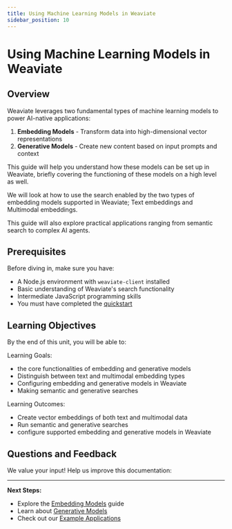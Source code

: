```yaml
---
title: Using Machine Learning Models in Weaviate
sidebar_position: 10
---
```


# Using Machine Learning Models in Weaviate

## <i class="fa-solid fa-chalkboard-user"></i> Overview

Weaviate leverages two fundamental types of machine learning models to power AI-native applications:

1. **Embedding Models** - Transform data into high-dimensional vector representations
2. **Generative Models** - Create new content based on input prompts and context

This guide will help you understand how these models can be set up in Weaviate, briefly covering the functioning of these models on a high level as well. 

We will look at how to use the search enabled by the two types of embedding models supported in Weaviate; Text embeddings and Multimodal embeddings. 

This guide will also explore practical applications ranging from semantic search to complex AI agents.

## <i class="fa-solid fa-clipboard-list-check"></i> Prerequisites

Before diving in, make sure you have:

- A Node.js environment with `weaviate-client` installed
- Basic understanding of Weaviate's search functionality
- Intermediate JavaScript programming skills
- You must have completed the [quickstart](../../../../../developers/weaviate/quickstart)

## <i class="fa-solid fa-bullseye"></i> Learning Objectives

By the end of this unit, you will be able to:

Learning Goals:

- the core functionalities of embedding and generative models
- Distinguish between text and multimodal embedding types
- Configuring embedding and generative models in Weaviate
- Making semantic and generative searches

Learning Outcomes:

- Create vector embeddings of both text and multimodal data
- Run semantic and generative searches
- configure supported embedding and generative models in Weaviate

## Questions and Feedback

We value your input! Help us improve this documentation:

<DocsFeedback/>

---

**Next Steps:**
- Explore the [Embedding Models](./10_embedding.mdx) guide
- Learn about [Generative Models](./20_generative.mdx)
- Check out our [Example Applications](./examples)